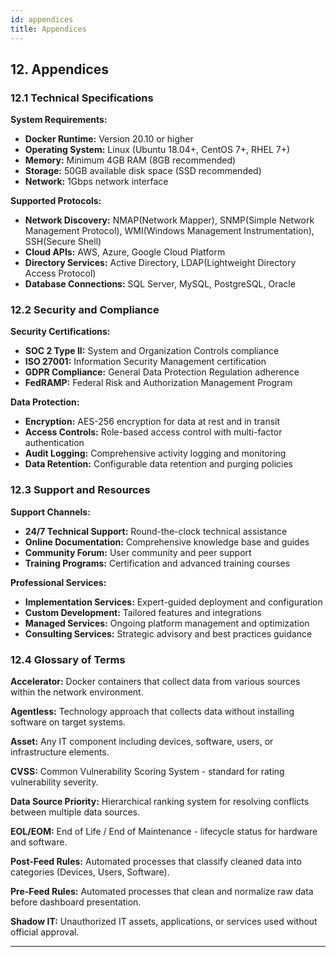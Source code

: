 ```yaml
---
id: appendices
title: Appendices
---
```


## 12. Appendices

### 12.1 Technical Specifications

**System Requirements:**
- **Docker Runtime:** Version 20.10 or higher
- **Operating System:** Linux (Ubuntu 18.04+, CentOS 7+, RHEL 7+)
- **Memory:** Minimum 4GB RAM (8GB recommended)
- **Storage:** 50GB available disk space (SSD recommended)
- **Network:** 1Gbps network interface

**Supported Protocols:**
- **Network Discovery:** NMAP(Network Mapper), SNMP(Simple Network Management Protocol), WMI(Windows Management Instrumentation), SSH(Secure Shell)
- **Cloud APIs:** AWS, Azure, Google Cloud Platform
- **Directory Services:** Active Directory, LDAP(Lightweight Directory Access Protocol)
- **Database Connections:** SQL Server, MySQL, PostgreSQL, Oracle

### 12.2 Security and Compliance

**Security Certifications:**
- **SOC 2 Type II:** System and Organization Controls compliance
- **ISO 27001:** Information Security Management certification
- **GDPR Compliance:** General Data Protection Regulation adherence
- **FedRAMP:** Federal Risk and Authorization Management Program

**Data Protection:**
- **Encryption:** AES-256 encryption for data at rest and in transit
- **Access Controls:** Role-based access control with multi-factor authentication
- **Audit Logging:** Comprehensive activity logging and monitoring
- **Data Retention:** Configurable data retention and purging policies

### 12.3 Support and Resources

**Support Channels:**
- **24/7 Technical Support:** Round-the-clock technical assistance
- **Online Documentation:** Comprehensive knowledge base and guides
- **Community Forum:** User community and peer support
- **Training Programs:** Certification and advanced training courses

**Professional Services:**
- **Implementation Services:** Expert-guided deployment and configuration
- **Custom Development:** Tailored features and integrations
- **Managed Services:** Ongoing platform management and optimization
- **Consulting Services:** Strategic advisory and best practices guidance

### 12.4 Glossary of Terms

**Accelerator:** Docker containers that collect data from various sources within the network environment.

**Agentless:** Technology approach that collects data without installing software on target systems.

**Asset:** Any IT component including devices, software, users, or infrastructure elements.

**CVSS:** Common Vulnerability Scoring System - standard for rating vulnerability severity.

**Data Source Priority:** Hierarchical ranking system for resolving conflicts between multiple data sources.

**EOL/EOM:** End of Life / End of Maintenance - lifecycle status for hardware and software.

**Post-Feed Rules:** Automated processes that classify cleaned data into categories (Devices, Users, Software).

**Pre-Feed Rules:** Automated processes that clean and normalize raw data before dashboard presentation.

**Shadow IT:** Unauthorized IT assets, applications, or services used without official approval.

---
